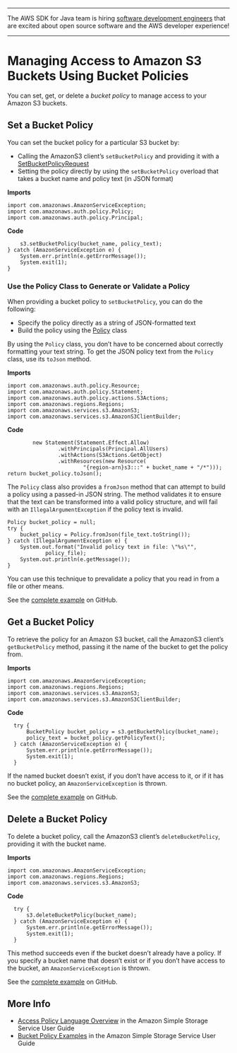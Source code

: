 --------

The AWS SDK for Java team is hiring [software development engineers](https://github.com/aws/aws-sdk-java-v2/issues/3156) that are excited about open source software and the AWS developer experience\!

--------

# Managing Access to Amazon S3 Buckets Using Bucket Policies<a name="examples-s3-bucket-policies"></a>

You can set, get, or delete a *bucket policy* to manage access to your Amazon S3 buckets\.

## Set a Bucket Policy<a name="set-s3-bucket-policy"></a>

You can set the bucket policy for a particular S3 bucket by:
+ Calling the AmazonS3 client’s `setBucketPolicy` and providing it with a [SetBucketPolicyRequest](https://docs.aws.amazon.com/sdk-for-java/v1/reference/com/amazonaws/services/s3/model/SetBucketPolicyRequest.html) 
+ Setting the policy directly by using the `setBucketPolicy` overload that takes a bucket name and policy text \(in JSON format\)

 **Imports** 

```
import com.amazonaws.AmazonServiceException;
import com.amazonaws.auth.policy.Policy;
import com.amazonaws.auth.policy.Principal;
```

 **Code** 

```
    s3.setBucketPolicy(bucket_name, policy_text);
} catch (AmazonServiceException e) {
    System.err.println(e.getErrorMessage());
    System.exit(1);
}
```

### Use the Policy Class to Generate or Validate a Policy<a name="use-s3-bucket-policy-class"></a>

When providing a bucket policy to `setBucketPolicy`, you can do the following:
+ Specify the policy directly as a string of JSON\-formatted text
+ Build the policy using the [Policy](https://docs.aws.amazon.com/sdk-for-java/v1/reference/com/amazonaws/auth/policy/Policy.html) class

By using the `Policy` class, you don’t have to be concerned about correctly formatting your text string\. To get the JSON policy text from the `Policy` class, use its `toJson` method\.

 **Imports** 

```
import com.amazonaws.auth.policy.Resource;
import com.amazonaws.auth.policy.Statement;
import com.amazonaws.auth.policy.actions.S3Actions;
import com.amazonaws.regions.Regions;
import com.amazonaws.services.s3.AmazonS3;
import com.amazonaws.services.s3.AmazonS3ClientBuilder;
```

 **Code** 

```
        new Statement(Statement.Effect.Allow)
                .withPrincipals(Principal.AllUsers)
                .withActions(S3Actions.GetObject)
                .withResources(new Resource(
                        "{region-arn}s3:::" + bucket_name + "/*")));
return bucket_policy.toJson();
```

The `Policy` class also provides a `fromJson` method that can attempt to build a policy using a passed\-in JSON string\. The method validates it to ensure that the text can be transformed into a valid policy structure, and will fail with an `IllegalArgumentException` if the policy text is invalid\.

```
Policy bucket_policy = null;
try {
    bucket_policy = Policy.fromJson(file_text.toString());
} catch (IllegalArgumentException e) {
    System.out.format("Invalid policy text in file: \"%s\"",
            policy_file);
    System.out.println(e.getMessage());
}
```

You can use this technique to prevalidate a policy that you read in from a file or other means\.

See the [complete example](https://github.com/awsdocs/aws-doc-sdk-examples/blob/master/java/example_code/s3/src/main/java/aws/example/s3/SetBucketPolicy.java) on GitHub\.

## Get a Bucket Policy<a name="get-s3-bucket-policy"></a>

To retrieve the policy for an Amazon S3 bucket, call the AmazonS3 client’s `getBucketPolicy` method, passing it the name of the bucket to get the policy from\.

 **Imports** 

```
import com.amazonaws.AmazonServiceException;
import com.amazonaws.regions.Regions;
import com.amazonaws.services.s3.AmazonS3;
import com.amazonaws.services.s3.AmazonS3ClientBuilder;
```

 **Code** 

```
  try {
      BucketPolicy bucket_policy = s3.getBucketPolicy(bucket_name);
      policy_text = bucket_policy.getPolicyText();
  } catch (AmazonServiceException e) {
      System.err.println(e.getErrorMessage());
      System.exit(1);
  }
```

If the named bucket doesn’t exist, if you don’t have access to it, or if it has no bucket policy, an `AmazonServiceException` is thrown\.

See the [complete example](https://github.com/awsdocs/aws-doc-sdk-examples/blob/master/java/example_code/s3/src/main/java/aws/example/s3/GetBucketPolicy.java) on GitHub\.

## Delete a Bucket Policy<a name="delete-s3-bucket-policy"></a>

To delete a bucket policy, call the AmazonS3 client’s `deleteBucketPolicy`, providing it with the bucket name\.

 **Imports** 

```
import com.amazonaws.AmazonServiceException;
import com.amazonaws.regions.Regions;
import com.amazonaws.services.s3.AmazonS3;
```

 **Code** 

```
  try {
      s3.deleteBucketPolicy(bucket_name);
  } catch (AmazonServiceException e) {
      System.err.println(e.getErrorMessage());
      System.exit(1);
  }
```

This method succeeds even if the bucket doesn’t already have a policy\. If you specify a bucket name that doesn’t exist or if you don’t have access to the bucket, an `AmazonServiceException` is thrown\.

See the [complete example](https://github.com/awsdocs/aws-doc-sdk-examples/blob/master/java/example_code/s3/src/main/java/aws/example/s3/DeleteBucketPolicy.java) on GitHub\.

## More Info<a name="more-info"></a>
+  [Access Policy Language Overview](http://docs.aws.amazon.com/AmazonS3/latest/dev/access-policy-language-overview.html) in the Amazon Simple Storage Service User Guide
+  [Bucket Policy Examples](http://docs.aws.amazon.com/AmazonS3/latest/dev/example-bucket-policies.html) in the Amazon Simple Storage Service User Guide